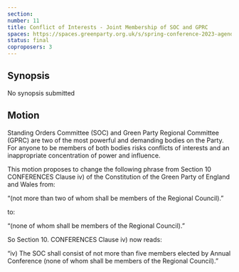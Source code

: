 ```yaml
---
section:
number: 11
title: Conflict of Interests - Joint Membership of SOC and GPRC
spaces: https://spaces.greenparty.org.uk/s/spring-conference-2023-agenda-forum/?contentId=120322
status: final
coproposers: 3
---
```

## Synopsis
No synopsis submitted

## Motion
Standing Orders Committee (SOC) and Green Party Regional Committee (GPRC) are two of the most powerful and demanding bodies on the Party. For anyone to be members of both bodies risks conflicts of interests and an inappropriate concentration of power and influence.

This motion proposes to change the following phrase from Section 10 CONFERENCES Clause iv) of the Constitution of the Green Party of England and Wales from:

“(not more than two of whom shall be members of the Regional Council).”

to:

“(none of whom shall be members of the Regional Council).”

So Section 10. CONFERENCES Clause iv) now reads:

“iv) The SOC shall consist of not more than five members elected by Annual Conference (none of whom shall be members of the Regional Council).”
